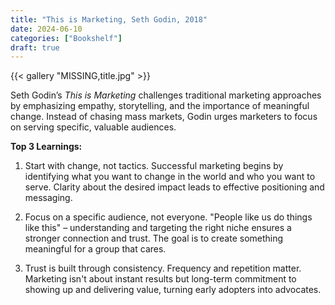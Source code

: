 ```yaml
---
title: "This is Marketing, Seth Godin, 2018"
date: 2024-06-10
categories: ["Bookshelf"]
draft: true
---
```


{{< gallery "MISSING,title.jpg" >}}

Seth Godin’s _This is Marketing_ challenges traditional marketing approaches by emphasizing empathy, storytelling, and the importance of meaningful change. Instead of chasing mass markets, Godin urges marketers to focus on serving specific, valuable audiences.

**Top 3 Learnings:**

1. Start with change, not tactics. Successful marketing begins by identifying what you want to change in the world and who you want to serve. Clarity about the desired impact leads to effective positioning and messaging.

2. Focus on a specific audience, not everyone. "People like us do things like this" – understanding and targeting the right niche ensures a stronger connection and trust. The goal is to create something meaningful for a group that cares.

3. Trust is built through consistency. Frequency and repetition matter. Marketing isn't about instant results but long-term commitment to showing up and delivering value, turning early adopters into advocates.
